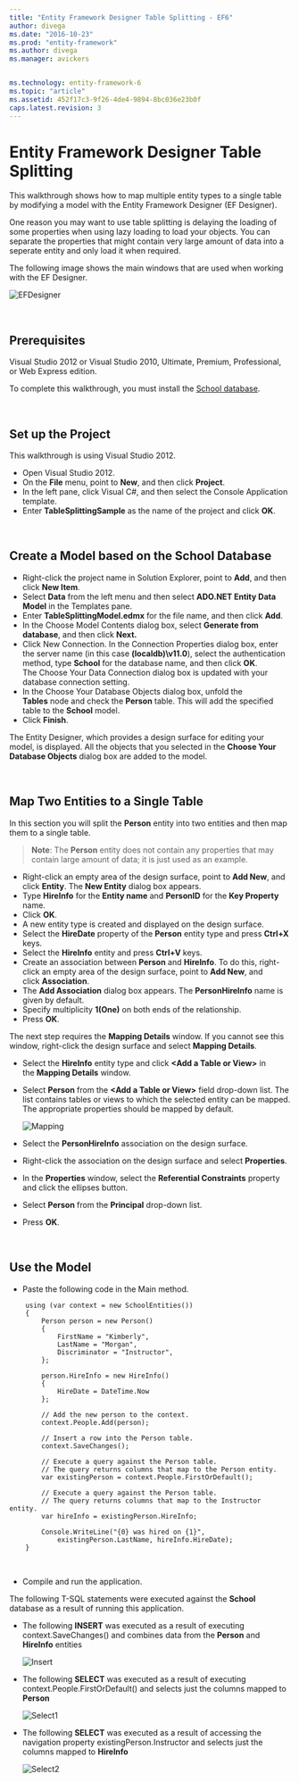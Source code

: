 ```yaml
---
title: "Entity Framework Designer Table Splitting - EF6"
author: divega
ms.date: "2016-10-23"
ms.prod: "entity-framework"
ms.author: divega
ms.manager: avickers


ms.technology: entity-framework-6
ms.topic: "article"
ms.assetid: 452f17c3-9f26-4de4-9894-8bc036e23b0f
caps.latest.revision: 3
---
```

# Entity Framework Designer Table Splitting
This walkthrough shows how to map multiple entity types to a single table by modifying a model with the Entity Framework Designer (EF Designer).

One reason you may want to use table splitting is delaying the loading of some properties when using lazy loading to load your objects. You can separate the properties that might contain very large amount of data into a seperate entity and only load it when required.

The following image shows the main windows that are used when working with the EF Designer.

![EFDesigner](../ef6/media/efdesigner.png)

 

## Prerequisites

Visual Studio 2012 or Visual Studio 2010, Ultimate, Premium, Professional, or Web Express edition.

To complete this walkthrough, you must install the [School database](../ef6/entity-framework-school-database.md).

 

## Set up the Project

This walkthrough is using Visual Studio 2012.

-   Open Visual Studio 2012.
-   On the **File** menu, point to **New**, and then click **Project**.
-   In the left pane, click Visual C\#, and then select the Console Application template.
-   Enter **TableSplittingSample** as the name of the project and click **OK**.

 

## Create a Model based on the School Database

-   Right-click the project name in Solution Explorer, point to **Add**, and then click **New Item**.
-   Select **Data** from the left menu and then select **ADO.NET Entity Data Model** in the Templates pane.
-   Enter **TableSplittingModel.edmx** for the file name, and then click **Add**.
-   In the Choose Model Contents dialog box, select **Generate from database**, and then click **Next.**
-   Click New Connection. In the Connection Properties dialog box, enter the server name (in this case **(localdb)\\v11.0**), select the authentication method, type **School** for the database name, and then click **OK**.
    The Choose Your Data Connection dialog box is updated with your database connection setting.
-   In the Choose Your Database Objects dialog box, unfold the **Tables** node and check the **Person** table. This will add the specified table to the **School** model.
-   Click **Finish**.

The Entity Designer, which provides a design surface for editing your model, is displayed. All the objects that you selected in the **Choose Your Database Objects** dialog box are added to the model.

 

## Map Two Entities to a Single Table

In this section you will split the **Person** entity into two entities and then map them to a single table.

> **Note**: The **Person** entity does not contain any properties that may contain large amount of data; it is just used as an example.

-   Right-click an empty area of the design surface, point to **Add New**, and click **Entity**.
    The **New Entity** dialog box appears.
-   Type **HireInfo** for the **Entity name** and **PersonID** for the **Key Property** name.
-   Click **OK**.
-   A new entity type is created and displayed on the design surface.
-   Select the **HireDate** property of the **Person** entity type and press **Ctrl+X** keys.
-   Select the **HireInfo** entity and press **Ctrl+V** keys.
-   Create an association between **Person** and **HireInfo**. To do this, right-click an empty area of the design surface, point to **Add New**, and click **Association**.
-   The **Add Association** dialog box appears. The **PersonHireInfo** name is given by default.
-   Specify multiplicity **1(One)** on both ends of the relationship.
-   Press **OK**.

The next step requires the **Mapping Details** window. If you cannot see this window, right-click the design surface and select **Mapping Details**.

-   Select the **HireInfo** entity type and click **&lt;Add a Table or View&gt;** in the **Mapping Details** window.
-   Select **Person** from the **&lt;Add a Table or View&gt;** field drop-down list. The list contains tables or views to which the selected entity can be mapped.
    The appropriate properties should be mapped by default.
    
    ![Mapping](../ef6/media/mapping.png)
    
-   Select the **PersonHireInfo** association on the design surface.
-   Right-click the association on the design surface and select **Properties**.
-   In the **Properties** window, select the **Referential Constraints** property and click the ellipses button.
-   Select **Person** from the **Principal** drop-down list.
-   Press **OK**.

 

## Use the Model

-   Paste the following code in the Main method.

```
    using (var context = new SchoolEntities())
    {
        Person person = new Person()
        {
            FirstName = "Kimberly",
            LastName = "Morgan",
            Discriminator = "Instructor",
        };

        person.HireInfo = new HireInfo()
        {
            HireDate = DateTime.Now
        };

        // Add the new person to the context.
        context.People.Add(person);

        // Insert a row into the Person table.  
        context.SaveChanges(); 

        // Execute a query against the Person table.
        // The query returns columns that map to the Person entity.
        var existingPerson = context.People.FirstOrDefault();

        // Execute a query against the Person table.
        // The query returns columns that map to the Instructor entity.
        var hireInfo = existingPerson.HireInfo;

        Console.WriteLine("{0} was hired on {1}",
            existingPerson.LastName, hireInfo.HireDate);
    }
```

 

-   Compile and run the application.

The following T-SQL statements were executed against the **School** database as a result of running this application. 

-   The following **INSERT** was executed as a result of executing context.SaveChanges() and combines data from the **Person** and **HireInfo** entities
    
    ![Insert](../ef6/media/insert.png)
    
-   The following **SELECT** was executed as a result of executing context.People.FirstOrDefault() and selects just the columns mapped to **Person**
    
    ![Select1](../ef6/media/select1.png)
    
-   The following **SELECT** was executed as a result of accessing the navigation property existingPerson.Instructor and selects just the columns mapped to **HireInfo**
    
    ![Select2](../ef6/media/select2.png)
